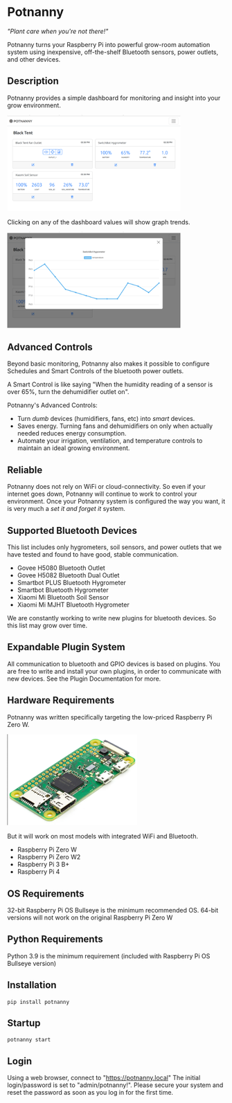 # Potnanny
*"Plant care when you're not there!"*

Potnanny turns your Raspberry Pi into powerful grow-room automation system
using inexpensive, off-the-shelf Bluetooth sensors, power outlets, and other devices.

## Description
Potnanny provides a simple dashboard for monitoring and insight into your grow environment.

<img src="/docs/screenshots/dashboard.png" width="400">

Clicking on any of the dashboard values will show graph trends.

<img src="/docs/screenshots/graph.png" width="400">

## Advanced Controls
Beyond basic monitoring, Potnanny also makes it possible to configure Schedules and Smart Controls of the bluetooth power outlets.

A Smart Control is like saying "When the humidity reading of a sensor is over 65%, turn the dehumidifier outlet on".

Potnanny's Advanced Controls:
- Turn *dumb* devices (humidifiers, fans, etc) into *smart* devices.
- Saves energy. Turning fans and dehumidifiers on only when actually needed reduces energy consumption.
- Automate your irrigation, ventilation, and temperature controls to maintain an ideal growing environment.

## Reliable
Potnanny does not rely on WiFi or cloud-connectivity. So even if your internet goes down, Potnanny will continue to work to control your environment. Once your Potnanny system is configured the way you want, it is very much a *set it and forget it* system.

## Supported Bluetooth Devices
This list includes only hygrometers, soil sensors, and power outlets that we have tested and found to have good, stable communication.

- Govee H5080 Bluetooth Outlet
- Govee H5082 Bluetooth Dual Outlet
- Smartbot PLUS Bluetooth Hygrometer
- Smartbot Bluetooth Hygrometer
- Xiaomi Mi Bluetooth Soil Sensor
- Xiaomi Mi MJHT Bluetooth Hygrometer

We are constantly working to write new plugins for bluetooth devices. So this list may grow over time.

## Expandable Plugin System
All communication to bluetooth and GPIO devices is based on plugins.
You are free to write and install your own plugins, in order to communicate with new devices.
See the Plugin Documentation for more.

## Hardware Requirements
Potnanny was written specifically targeting the low-priced Raspberry Pi Zero W.

<img src="/docs/screenshots/rpizerow.png" width="300">

But it will work on most models with integrated WiFi and Bluetooth.
- Raspberry Pi Zero W
- Raspberry Pi Zero W2
- Raspberry Pi 3 B+
- Raspberry Pi 4

## OS Requirements
32-bit Raspberry Pi OS Bullseye is the minimum recommended OS.
64-bit versions will not work on the original Raspberry Pi Zero W

## Python Requirements
Python 3.9 is the minimum requirement (included with Raspberry Pi OS Bullseye version)

## Installation
```
pip install potnanny
```

## Startup
```
potnanny start
```

## Login
Using a web browser, connect to "https://potnanny.local"
The initial login/password is set to "admin/potnanny!". Please secure your system and reset the password as soon as you log in for the first time.
